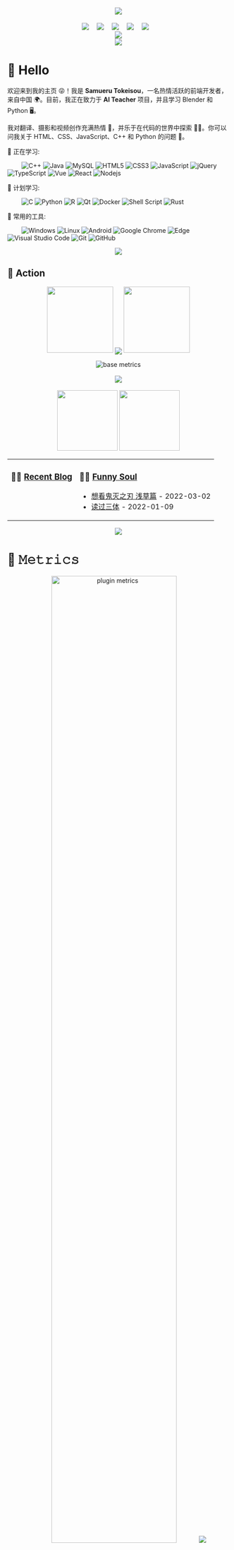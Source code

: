 <!-- 动态打字效果 -->
<h1 align="center">
  <a href="https://fatalis0125.serv00.net/">
    <img src="https://readme-typing-svg.herokuapp.com?color=%2336BCF7&lines=慎终如始，则无败事.;console.log(%22Hello%EF%BC%8Cworld%22)">
  </a>
</h1>

<!-- 个人资料徽标 -->
<div align="center">
  <a href="https://fatalis0125.serv00.net/"><img src="https://img.shields.io/badge/website-个人博客-blue"></a>&emsp;
  <a href="https://x.com/SamueruTokeisou"><img src="https://img.shields.io/badge/X-%E6%8E%A8%E7%89%B9-blue"></a>&emsp;
  <a href="https://t.me/samuerutokeisou"><img src="https://img.shields.io/badge/Telegram-%E7%94%B5%E6%8A%A5-blue"></a>&emsp;
  <a href="https://github.com/SamueruTokeisou"><img src="https://img.shields.io/badge/github-%E5%89%8D%E7%AB%AF-c32136"></a>&emsp;
  <a href="mailto:samuerutokeisou@gmail.com"><img src="https://img.shields.io/badge/Email-%E7%94%B5%E5%AD%90%E9%82%AE%E4%BB%B6-c32136"></a>&emsp;
</div>

<!-- 访客数统计徽标 -->
<div align="center"><img src="https://visitor-badge.glitch.me/badge?page_id=samuerutokeisou" /></div>

<!-- 贪吃蛇代码贡献图 -->
<div align="center"><img src="https://cdn1.tianli0.top/gh/anzhiyu-c/anzhiyu-c/assets/github-contribution-grid-snake.svg" /></div>

# 🙋 Hello

欢迎来到我的主页 😝！我是 **Samueru Tokeisou**，一名热情活跃的前端开发者，来自中国 🌍。目前，我正在致力于 **AI Teacher** 项目，并且学习 Blender 和 Python 🖥️。

我对翻译、摄影和视频创作充满热情 📸，并乐于在代码的世界中探索 🧑‍💻。你可以问我关于 HTML、CSS、JavaScript、C++ 和 Python 的问题 💬。

💪 正在学习:

&emsp;&emsp;
![C++](https://img.shields.io/badge/-C++-00599C?style=flat-square&logo=c)
![Java](https://img.shields.io/badge/-java-yellow?style=flat-square&logo=java)
![MySQL](https://img.shields.io/badge/mysql-%2300f.svg?style=flat-square&logo=mysql&logoColor=white)
![HTML5](https://img.shields.io/badge/-HTML5-E34F26?style=flat-square&logo=html5&logoColor=white)
![CSS3](https://img.shields.io/badge/-CSS3-1572B6?style=flat-square&logo=css3)
![JavaScript](https://img.shields.io/badge/-JavaScript-oringe?style=flat-square&logo=javascript)
![jQuery](https://img.shields.io/badge/jquery-%230769AD.svg?style=style=flat-square&logo=jquery&logoColor=white)
![TypeScript](https://img.shields.io/badge/typescript-%23007ACC.svg?style=flat-square&logo=typescript&logoColor=white)
![Vue](https://img.shields.io/badge/-Vue.js-3f745c?style=flat-square&logo=Vue.js)
![React](https://img.shields.io/badge/-React-07afd9?style=flat-square&logo=React)
![Nodejs](https://img.shields.io/badge/-Nodejs-c0ebd?style=flat-square&logo=Node.js)

🧠 计划学习:

&emsp;&emsp;
![C](https://img.shields.io/badge/c-%2300599C.svg?style=flat-square&logo=c&logoColor=white)
![Python](https://img.shields.io/badge/-Python-pink?style=flat-square&logo=Python)
![R](https://img.shields.io/badge/r-%23276DC3.svg?style=flat-square&logo=r&logoColor=white)
![Qt](https://img.shields.io/badge/Qt-%23217346.svg?style=style=flat-square&logo=Qt&logoColor=white)
![Docker](https://img.shields.io/badge/-Docker-FCC624?style=flat-square&logo=docker)
![Shell Script](https://img.shields.io/badge/shell_script-%4285F4.svg?style=style=flat-square&logo=gnu-bash&logoColor=white)
![Rust](https://img.shields.io/badge/Rust-2E67D3.svg?style=style=flat-square&logo=rust&logoColor=white)

🧰 常用的工具:

&emsp;&emsp;
![Windows](https://img.shields.io/badge/Windows-0078D6?style=flat-square&logo=windows&logoColor=white)
![Linux](https://img.shields.io/badge/Linux-FCC624?style=style=flat-square&logo=linux&logoColor=black)
![Android](https://img.shields.io/badge/Android-3DDC84?style=flat-square&logo=android&logoColor=white)
![Google Chrome](https://img.shields.io/badge/Chrome-4285F4?style=flat-square&logo=GoogleChrome&logoColor=white)
![Edge](https://img.shields.io/badge/Edge-0078D7?style=flat-square&logo=Microsoft-edge&logoColor=white)
![Visual Studio Code](https://img.shields.io/badge/-Visual%20Studio%20Code-007ACC?style=flat-square&logo=Visual%20Studio%20Code&logoColor=fff)
![Git](https://img.shields.io/badge/-Git-FCC624?style=flat-square&logo=git)
![GitHub](https://img.shields.io/badge/-GitHub-pink?style=flat-square&logo=github)

<div align="center"><img src="https://cdn.cbd.int/anzhiyu-assets@1.0.11/image/common/github-info/personal-homepage-banner.jpg" /></div>


## 🚀 Action

<!-- 连续提交代码天数记录 -->
<p align="center">
  <img width="150" src="https://npm.elemecdn.com/anzhiyu-assets/image/common/github-info/left-wing.png" />
  <img align="center" src="https://github-readme-streak-stats.herokuapp.com/?user=samuerutokeisou&theme=dark&hide_border=true" />
  <img width="150" src="https://npm.elemecdn.com/anzhiyu-assets/image/common/github-info/right-wing.png" />
</p>

<!-- metrics 基础资料 -->
<div align="center"><img src="https://cdn1.tianli0.top/gh/anzhiyu-c/anzhiyu-c@main/base_metrics.svg" alt="base metrics"/></div>
<br>

<!-- GitHub奖杯🏆 -->
<div align="center"><img src="https://github-profile-trophy.vercel.app/?username=samuerutokeisou&theme=gruvbox&row=1&column=7&no-frame=true&no-bg=true" /></div>
<br>

<!-- GitHub数据统计 -->
<div align="center">
  <img height="137px" src="https://github-readme-stats.vercel.app/api?username=samuerutokeisou&hide_title=true&hide_border=true&show_icons=true&line_height=21&text_color=000&icon_color=000&bg_color=0,ea6161,ffc64d,fffc4d,52fa5a&theme=graywhite" />
  <img height="137px" src="https://github-readme-stats.vercel.app/api/top-langs/?username=samuerutokeisou&hide_title=true&hide_border=true&layout=compact&langs_count=6&text_color=000&icon_color=fff&bg_color=0,52fa5a,4dfcff,c64dff&theme=graywhite" />
</div>

<!-- wakatime 统计 -->
<table align="center">
<tr>
<td valign="top">

### 🤹‍♀️ <a href="https://fatalis0125.serv00.net/" target="_blank">Recent Blog</a>

<!-- START_SECTION:blog -->

<!-- END_SECTION:blog -->

</td>
<td valign="top">

### 🤾‍♂️ <a href="https://www.douban.com/people/252613592" target="_blank">Funny Soul</a>

<!-- START_SECTION:douban -->
* <a href='http://movie.douban.com/subject/35691909/' target='_blank'>想看鬼灭之刃 浅草篇</a> - 2022-03-02
* <a href='https://book.douban.com/subject/2567698/' target='_blank'>读过三体</a> - 2022-01-09
<!-- END_SECTION:douban -->

</tr>
</table>

<!-- GitHub Activity Graph -->
<div align="center"><img src="https://activity-graph.herokuapp.com/graph?username=samuerutokeisou&theme=xcode" /></div>

# 🎯 𝙼𝚎𝚝𝚛𝚒𝚌𝚜

<!-- plugin metrics -->
<div align="center">
  <img src="https://cdn1.tianli0.top/gh/anzhiyu-c/anzhiyu-c@main/plugin_metrics.svg" alt="plugin metrics" width="75%"/>
  <img src="https://cdn.cbd.int/anzhiyu-assets/image/common/github-info/rocket-banner.jpg"/>
</div>

# 🤝 Social

<!-- BiliBili和CSDN数据 -->
<div align="center">
  <a href="https://space.bilibili.com/13596955"><img src="https://stats.justsong.cn/api/bilibili/?id=13596955"/></a>
  <a href="https://blog.csdn.net"><img src="https://stats.justsong.cn/api/csdn?id="/></a>
</div>
